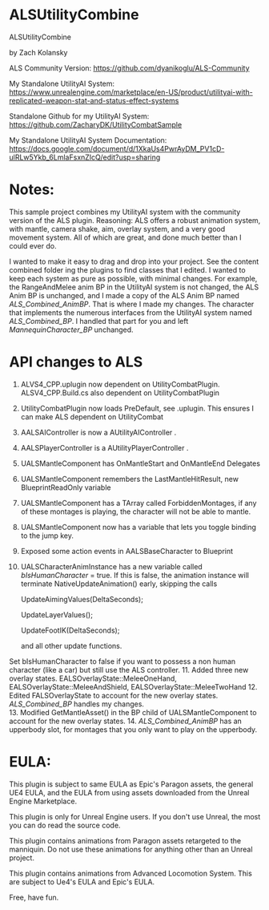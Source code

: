 # ALSUtilityCombine
ALSUtilityCombine

by Zach Kolansky

ALS Community Version: https://github.com/dyanikoglu/ALS-Community

My Standalone UtilityAI System: https://www.unrealengine.com/marketplace/en-US/product/utilityai-with-replicated-weapon-stat-and-status-effect-systems

Standalone Github for my UtilityAI System: https://github.com/ZacharyDK/UtilityCombatSample 

My Standalone UtilityAI System Documentation: https://docs.google.com/document/d/1XkaUs4PwrAyDM_PV1cD-ulRLw5Ykb_6LmlaFsxnZIcQ/edit?usp=sharing 

# Notes:

This sample project combines my UtilityAI system with the community version of the ALS plugin. 
Reasoning: ALS offers a robust animation system, with mantle, camera shake, aim, overlay system, and a very good movement system.
All of which are great, and done much better than I could ever do. 

I wanted to make it easy to drag and drop into your project. See the content combined folder ing the plugins to find
classes that I edited. I wanted to keep each system as pure as possible, with minimal changes. For example, the RangeAndMelee
anim BP in the UtilityAI system is not changed, the ALS Anim BP is unchanged, and I made a copy of the ALS Anim BP named
*ALS_Combined_AnimBP*. That is where I made my changes. The character that implements the numerous interfaces from the
UtilityAI system named *ALS_Combined_BP*. I handled that part for you and left *MannequinCharacter_BP* unchanged. 

# API changes to ALS

1. ALVS4_CPP.uplugin now dependent on UtilityCombatPlugin. ALSV4_CPP.Build.cs also dependent on UtilityCombatPlugin
2. UtilityCombatPlugin now loads PreDefault, see .uplugin. This ensures I can make ALS dependent on UtilityCombat
3. AALSAIController is now a AUtilityAIController .
4. AALSPlayerController is a AUtilityPlayerController .
5. UALSMantleComponent has OnMantleStart and OnMantleEnd Delegates
6. UALSMantleComponent remembers the LastMantleHitResult, new BlueprintReadOnly variable
7. UALSMantleComponent has a TArray called ForbiddenMontages, if any of these montages is playing, the character will not be able to mantle.
8. UALSMantleComponent now has a variable that lets you toggle binding to the jump key. 
9. Exposed some action events in AALSBaseCharacter to Blueprint
10. UALSCharacterAnimInstance has a new variable called *bIsHumanCharacter* = true. If this is false, the animation instance will terminate 
NativeUpdateAnimation() early, skipping the calls 	

    UpdateAimingValues(DeltaSeconds);
	
    UpdateLayerValues();
	
    UpdateFootIK(DeltaSeconds); 

    and all other update functions. 

Set bIsHumanCharacter to false if you want to possess a non human character (like a car) but still use the ALS controller.
11. Added three new overlay states. EALSOverlayState::MeleeOneHand, EALSOverlayState::MeleeAndShield, EALSOverlayState::MeleeTwoHand
12. Edited FALSOverlayState to account for the new overlay states. *ALS_Combined_BP* handles my changes.  
13. Modified GetMantleAsset() in the BP child of UALSMantleComponent to account for the new overlay states. 
14. *ALS_Combined_AnimBP* has an upperbody slot, for montages that you only want to play on the upperbody.


# EULA:

This plugin is subject to same EULA as Epic's Paragon assets, the general UE4 EULA, and the EULA from using assets downloaded from the Unreal Engine Marketplace.

This plugin is only for Unreal Engine users. If you don't use Unreal, the most you can do read the source code. 

This plugin contains animations from Paragon assets retargeted to the manniquin. Do not use these animations for anything other than an Unreal project. 

This plugin contains animations from Advanced Locomotion System. This are subject to Ue4's EULA and Epic's EULA. 

Free, have fun.
